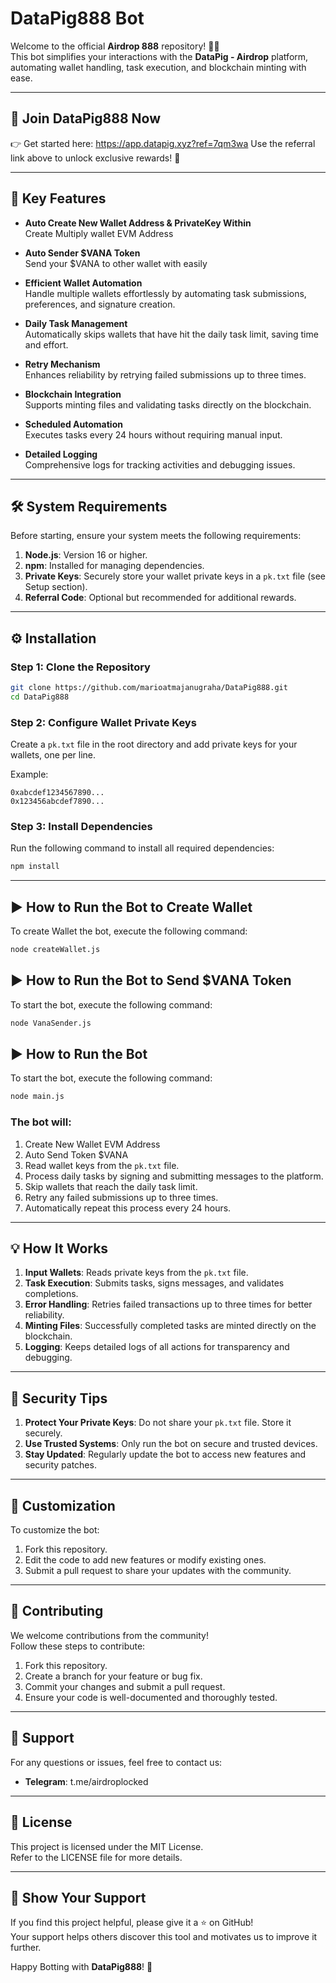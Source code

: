 # DataPig888 Bot

Welcome to the official **Airdrop 888** repository! 🐷🚀  
This bot simplifies your interactions with the **DataPig - Airdrop** platform, automating wallet handling, task execution, and blockchain minting with ease.

---

## 🔗 **Join DataPig888 Now**
👉 Get started here: https://app.datapig.xyz?ref=7qm3wa 
Use the referral link above to unlock exclusive rewards! 🎉

---

## 🎯 **Key Features**

- **Auto Create New Wallet Address & PrivateKey Within**  
  Create Multiply wallet EVM Address

- **Auto Sender $VANA Token**  
  Send your $VANA to other wallet with easily  

- **Efficient Wallet Automation**  
  Handle multiple wallets effortlessly by automating task submissions, preferences, and signature creation.

- **Daily Task Management**  
  Automatically skips wallets that have hit the daily task limit, saving time and effort.

- **Retry Mechanism**  
  Enhances reliability by retrying failed submissions up to three times.

- **Blockchain Integration**  
  Supports minting files and validating tasks directly on the blockchain.

- **Scheduled Automation**  
  Executes tasks every 24 hours without requiring manual input.

- **Detailed Logging**  
  Comprehensive logs for tracking activities and debugging issues.

---

## 🛠 **System Requirements**

Before starting, ensure your system meets the following requirements:

1. **Node.js**: Version 16 or higher.
2. **npm**: Installed for managing dependencies.
3. **Private Keys**: Securely store your wallet private keys in a `pk.txt` file (see Setup section).
4. **Referral Code**: Optional but recommended for additional rewards.

---

## ⚙️ **Installation**

### Step 1: Clone the Repository
```bash
git clone https://github.com/marioatmajanugraha/DataPig888.git
cd DataPig888
```

### Step 2: Configure Wallet Private Keys
Create a `pk.txt` file in the root directory and add private keys for your wallets, one per line.  

Example:
```plaintext
0xabcdef1234567890...
0x123456abcdef7890...
```

### Step 3: Install Dependencies
Run the following command to install all required dependencies:
```bash
npm install
```

---
## ▶️ **How to Run the Bot to Create Wallet**

To create Wallet the bot, execute the following command:
```bash
node createWallet.js
```

## ▶️ **How to Run the Bot to Send $VANA Token**

To start the bot, execute the following command:
```bash
node VanaSender.js
```

## ▶️ **How to Run the Bot**

To start the bot, execute the following command:
```bash
node main.js
```

### The bot will:

1. Create New Wallet EVM Address 
2. Auto Send Token $VANA
3. Read wallet keys from the `pk.txt` file.
4. Process daily tasks by signing and submitting messages to the platform.
5. Skip wallets that reach the daily task limit.
6. Retry any failed submissions up to three times.
7. Automatically repeat this process every 24 hours.

---

## 💡 **How It Works**

1. **Input Wallets**: Reads private keys from the `pk.txt` file.
2. **Task Execution**: Submits tasks, signs messages, and validates completions.
3. **Error Handling**: Retries failed transactions up to three times for better reliability.
4. **Minting Files**: Successfully completed tasks are minted directly on the blockchain.
5. **Logging**: Keeps detailed logs of all actions for transparency and debugging.

---

## 🔐 **Security Tips**

1. **Protect Your Private Keys**: Do not share your `pk.txt` file. Store it securely.
2. **Use Trusted Systems**: Only run the bot on secure and trusted devices.
3. **Stay Updated**: Regularly update the bot to access new features and security patches.

---

## 📝 **Customization**

To customize the bot:

1. Fork this repository.
2. Edit the code to add new features or modify existing ones.
3. Submit a pull request to share your updates with the community.

---

## 🤝 **Contributing**

We welcome contributions from the community!  
Follow these steps to contribute:

1. Fork this repository.
2. Create a branch for your feature or bug fix.
3. Commit your changes and submit a pull request.
4. Ensure your code is well-documented and thoroughly tested.

---

## 📩 **Support**

For any questions or issues, feel free to contact us:

- **Telegram**: t.me/airdroplocked

---

## 📜 **License**

This project is licensed under the MIT License.  
Refer to the LICENSE file for more details.

---

## 🌟 **Show Your Support**

If you find this project helpful, please give it a ⭐ on GitHub!  
Your support helps others discover this tool and motivates us to improve it further.

Happy Botting with **DataPig888**! 🎉
